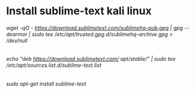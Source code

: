 # Install sublime-text kali linux #
###### wget -qO - https://download.sublimetext.com/sublimehq-pub.gpg | gpg --dearmor | sudo tee /etc/apt/trusted.gpg.d/sublimehq-archive.gpg > /dev/null ######
###### echo "deb https://download.sublimetext.com/ apt/stable/" | sudo tee /etc/apt/sources.list.d/sublime-text.list ###### 
###### sudo apt-get install sublime-text ######
